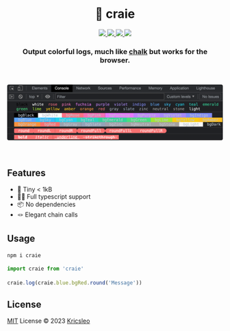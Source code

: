 <h1 align="center">🧶 craie</h1>
<p align="center">
<a href="https://www.npmjs.com/package/craie">
  <img src="https://img.shields.io/npm/v/craie?style=flat&colorA=18181B&colorB=F0DB4F" />
</a>

<a href="https://www.npmjs.com/package/craie">
  <img src="https://img.shields.io/npm/types/craie?style=flat&colorA=18181B&colorB=F0DB4F" />
</a>

<a href="https://bundlephobia.com/package/craie">
  <img src="https://img.shields.io/bundlephobia/minzip/craie?style=flat&colorA=18181B&colorB=F0DB4F" />
</a>

<a href="https://github.com/kricsleo/craie/blob/master/LICENSE">
  <img src="https://img.shields.io/github/license/kricsleo/craie.svg?style=flat&colorA=18181B&colorB=F0DB4F" />
</a>

</p>
<h3 align="center">
  Output colorful logs, much like <a href="https://github.com/chalk/chalk">chalk</a> but works for the browser.
</h3>

<br >

<p align="center">
  <img src="./screenshots/preview.png" alt="preview" style="border-radius: 4px;" />
</p>

<br >

## Features

- 🚀 Tiny < 1kB
- 💪🏻  Full typescript support
- 📦 No dependencies
- 🪢 Elegant chain calls

## Usage

```bash
npm i craie
```

```ts
import craie from 'craie'

craie.log(craie.blue.bgRed.round('Message'))
```

## License

[MIT](./LICENSE) License © 2023 [Kricsleo](https://github.com/kricsleo)
